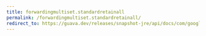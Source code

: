 ```yaml
---
title: forwardingmultiset.standardretainall
permalink: /forwardingmultiset.standardretainall/
redirect_to: https://guava.dev/releases/snapshot-jre/api/docs/com/google/common/collect/ForwardingMultiset.html#standardRetainAll-java.util.Collection-
---
```

